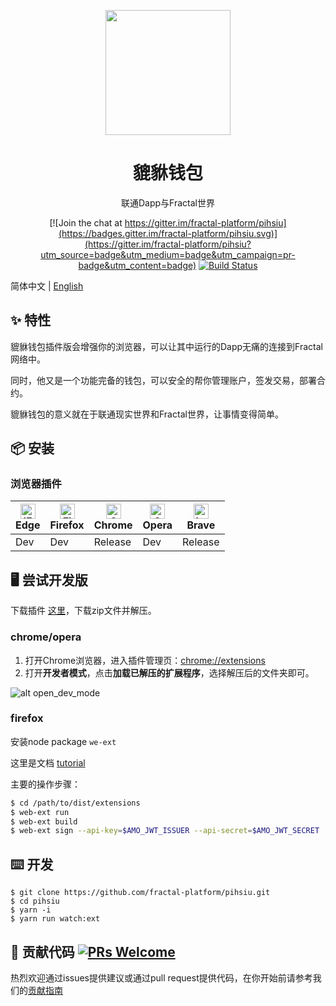 <p align="center">
  <a href="https://github.com/fractal-platform/pihsiu/releases">
    <img width="200" src="https://raw.githubusercontent.com/fractal-platform/pihsiu/master/docs/logo.png">
  </a>
</p>

<h1 align="center">貔貅钱包</h1>

<div align="center">

联通Dapp与Fractal世界

[![Join the chat at https://gitter.im/fractal-platform/pihsiu](https://badges.gitter.im/fractal-platform/pihsiu.svg)](https://gitter.im/fractal-platform/pihsiu?utm_source=badge&utm_medium=badge&utm_campaign=pr-badge&utm_content=badge) [![Build Status](https://travis-ci.org/fractal-platform/pihsiu.svg?branch=master)](https://travis-ci.org/fractal-platform/pihsiu)

</div>

简体中文 | [English](./README.md)

## ✨ 特性

貔貅钱包插件版会增强你的浏览器，可以让其中运行的Dapp无痛的连接到Fractal网络中。

同时，他又是一个功能完备的钱包，可以安全的帮你管理账户，签发交易，部署合约。

貔貅钱包的意义就在于联通现实世界和Fractal世界，让事情变得简单。

## 📦 安装

### 浏览器插件

| [<img src="https://raw.githubusercontent.com/alrra/browser-logos/master/src/edge/edge_48x48.png" alt="IE / Edge" width="24px" height="24px" />](https://github.com/fractal-platform/pihsiu/releases)<br> Edge | [<img src="https://raw.githubusercontent.com/alrra/browser-logos/master/src/firefox/firefox_48x48.png" alt="Firefox" width="24px" height="24px" />](https://github.com/fractal-platform/pihsiu/releases)<br>Firefox | [<img src="https://raw.githubusercontent.com/alrra/browser-logos/master/src/chrome/chrome_48x48.png" alt="Chrome" width="24px" height="24px" />](https://chrome.google.com/webstore/detail/pihsiu/lbfkjikmajfblaomhgdbdombjkgaeico)<br>Chrome | [<img src="https://raw.githubusercontent.com/alrra/browser-logos/master/src/opera/opera_48x48.png" alt="Opera" width="24px" height="24px" />](https://github.com/fractal-platform/pihsiu/releases)<br>Opera | [<img src="https://raw.githubusercontent.com/alrra/browser-logos/master/src/brave/brave_48x48.png" alt="brave" width="24px" height="24px"/>](https://support.brave.com/hc/en-us/articles/360017909112-How-can-I-add-extensions-to-Brave-)<br>Brave |
| --------- | --------- | --------- | --------- | --------- |
| Dev| Dev| Release| Dev| Release|

## 🖥 尝试开发版

下载插件 [这里](https://github.com/fractal-platform/pihsiu/releases)，下载zip文件并解压。

### chrome/opera

1. 打开Chrome浏览器，进入插件管理页：[chrome://extensions](chrome://extensions)
2. 打开**开发者模式**，点击**加载已解压的扩展程序**，选择解压后的文件夹即可。

![alt open_dev_mode](https://raw.githubusercontent.com/fractal-platform/pihsiu/master/docs/open_dev_mode.png)

### firefox

安装node package `we-ext`

这里是文档 [tutorial](https://developer.mozilla.org/en-US/docs/Mozilla/Add-ons/WebExtensions/Getting_started_with_web-ext)

主要的操作步骤：

```bash
$ cd /path/to/dist/extensions
$ web-ext run
$ web-ext build
$ web-ext sign --api-key=$AMO_JWT_ISSUER --api-secret=$AMO_JWT_SECRET 
```

## ⌨️ 开发

```shell script
$ git clone https://github.com/fractal-platform/pihsiu.git
$ cd pihsiu
$ yarn -i
$ yarn run watch:ext
```

## 🤝 贡献代码 [![PRs Welcome](https://img.shields.io/badge/PRs-welcome-brightgreen.svg?style=flat-square)](http://makeapullrequest.com)

热烈欢迎通过issues提供建议或通过pull request提供代码，在你开始前请参考我们的[贡献指南](https://www.fractalblock.com/docs/pihsiu/contributes-cn)
